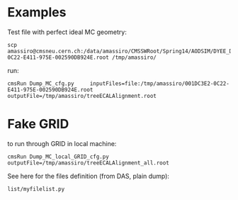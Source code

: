 Examples
====


Test file with perfect ideal MC geometry:

    scp amassiro@cmsneu.cern.ch:/data/amassiro/CMSSWRoot/Spring14/AODSIM/DYEE_DESIGN_ALIGNMENT/001DC3E2-0C22-E411-975E-002590DB924E.root /tmp/amassiro/


run:

    cmsRun Dump_MC_cfg.py     inputFiles=file:/tmp/amassiro/001DC3E2-0C22-E411-975E-002590DB924E.root    outputFile=/tmp/amassiro/treeECALAlignment.root

    
Fake GRID
====

to run through GRID in local machine:

    cmsRun Dump_MC_local_GRID_cfg.py     outputFile=/tmp/amassiro/treeECALAlignment_all.root

See here for the files definition (from DAS, plain dump):

    list/myfilelist.py


    
    
